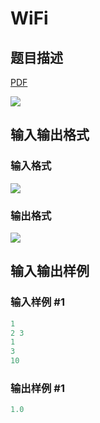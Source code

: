 # WiFi

## 题目描述

[problemUrl]: https://uva.onlinejudge.org/index.php?option=com_onlinejudge&Itemid=8&category=27&page=show_problem&problem=2511

[PDF](https://uva.onlinejudge.org/external/115/p11516.pdf)

![](https://cdn.luogu.com.cn/upload/vjudge_pic/UVA11516/bc33bc19656877feedb6919172525de693636c2a.png)

## 输入输出格式

### 输入格式

![](https://cdn.luogu.com.cn/upload/vjudge_pic/UVA11516/61c5dcee70418395873bbab4c35e16093d0f0e8a.png)

### 输出格式

![](https://cdn.luogu.com.cn/upload/vjudge_pic/UVA11516/802654e519bf3a6ea1465af8651eec368c83bcd1.png)

## 输入输出样例

### 输入样例 #1

```cpp
1
2 3
1
3
10
```


### 输出样例 #1

```cpp
1.0
```


